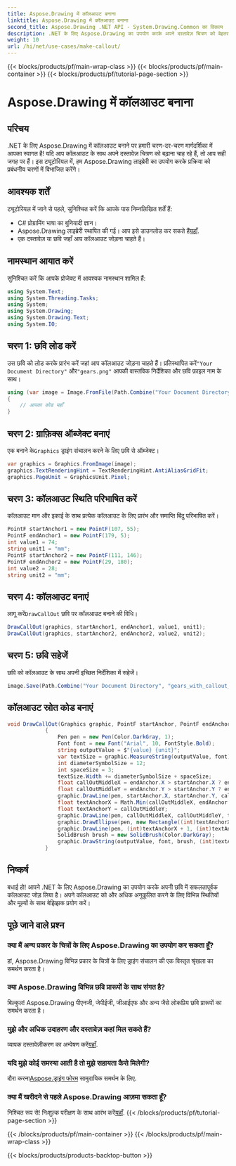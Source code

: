 ```yaml
---
title: Aspose.Drawing में कॉलआउट बनाना
linktitle: Aspose.Drawing में कॉलआउट बनाना
second_title: Aspose.Drawing .NET API - System.Drawing.Common का विकल्प
description: .NET के लिए Aspose.Drawing का उपयोग करके अपने दस्तावेज़ चित्रण को बेहतर बनाएं! स्पष्ट और जानकारीपूर्ण दृश्यों के लिए कॉलआउट जोड़ने का चरण-दर-चरण जानें।
weight: 10
url: /hi/net/use-cases/make-callout/
---
```


{{< blocks/products/pf/main-wrap-class >}}
{{< blocks/products/pf/main-container >}}
{{< blocks/products/pf/tutorial-page-section >}}

# Aspose.Drawing में कॉलआउट बनाना

## परिचय
.NET के लिए Aspose.Drawing में कॉलआउट बनाने पर हमारी चरण-दर-चरण मार्गदर्शिका में आपका स्वागत है! यदि आप कॉलआउट के साथ अपने दस्तावेज़ चित्रण को बढ़ाना चाह रहे हैं, तो आप सही जगह पर हैं। इस ट्यूटोरियल में, हम Aspose.Drawing लाइब्रेरी का उपयोग करके प्रक्रिया को प्रबंधनीय चरणों में विभाजित करेंगे।
## आवश्यक शर्तें
ट्यूटोरियल में जाने से पहले, सुनिश्चित करें कि आपके पास निम्नलिखित शर्तें हैं:
- C# प्रोग्रामिंग भाषा का बुनियादी ज्ञान।
-  Aspose.Drawing लाइब्रेरी स्थापित की गई। आप इसे डाउनलोड कर सकते हैं[यहाँ](https://releases.aspose.com/drawing/net/).
- एक दस्तावेज़ या छवि जहाँ आप कॉलआउट जोड़ना चाहते हैं।
## नामस्थान आयात करें
सुनिश्चित करें कि आपके प्रोजेक्ट में आवश्यक नामस्थान शामिल हैं:
```csharp
using System.Text;
using System.Threading.Tasks;
using System;
using System.Drawing;
using System.Drawing.Text;
using System.IO;
```
## चरण 1: छवि लोड करें
 उस छवि को लोड करके प्रारंभ करें जहां आप कॉलआउट जोड़ना चाहते हैं। प्रतिस्थापित करें`"Your Document Directory"` और`"gears.png"` आपकी वास्तविक निर्देशिका और छवि फ़ाइल नाम के साथ।
```csharp
using (var image = Image.FromFile(Path.Combine("Your Document Directory", "gears.png")))
{
    // आपका कोड यहाँ
}
```
## चरण 2: ग्राफ़िक्स ऑब्जेक्ट बनाएं
 एक बनाने के`Graphics` ड्राइंग संचालन करने के लिए छवि से ऑब्जेक्ट।
```csharp
var graphics = Graphics.FromImage(image);
graphics.TextRenderingHint = TextRenderingHint.AntiAliasGridFit;
graphics.PageUnit = GraphicsUnit.Pixel;
```
## चरण 3: कॉलआउट स्थिति परिभाषित करें
कॉलआउट मान और इकाई के साथ प्रत्येक कॉलआउट के लिए प्रारंभ और समाप्ति बिंदु परिभाषित करें।
```csharp
PointF startAnchor1 = new PointF(107, 55);
PointF endAnchor1 = new PointF(179, 5);
int value1 = 74;
string unit1 = "mm";
PointF startAnchor2 = new PointF(111, 146);
PointF endAnchor2 = new PointF(29, 180);
int value2 = 28;
string unit2 = "mm";
```
## चरण 4: कॉलआउट बनाएं
 लागू करें`DrawCallOut` छवि पर कॉलआउट बनाने की विधि।
```csharp
DrawCallOut(graphics, startAnchor1, endAnchor1, value1, unit1);
DrawCallOut(graphics, startAnchor2, endAnchor2, value2, unit2);
```
## चरण 5: छवि सहेजें
छवि को कॉलआउट के साथ अपनी इच्छित निर्देशिका में सहेजें।
```csharp
image.Save(Path.Combine("Your Document Directory", "gears_with_callout_out.png"));
```
## कॉलआउट स्रोत कोड बनाएं
```csharp
void DrawCallOut(Graphics graphic, PointF startAnchor, PointF endAnchor, int value, string unit)
            {
                Pen pen = new Pen(Color.DarkGray, 1);
                Font font = new Font("Arial", 10, FontStyle.Bold);
                string outputValue = $"{value} {unit}";
                var textSize = graphic.MeasureString(outputValue, font);
                int diameterSymbolSize = 12;
                int spaceSize = 3;
                textSize.Width += diameterSymbolSize + spaceSize;
                float callOutMiddleX = endAnchor.X > startAnchor.X ? endAnchor.X - textSize.Width : endAnchor.X + textSize.Width;
                float callOutMiddleY = endAnchor.Y > startAnchor.Y ? endAnchor.Y - textSize.Height : endAnchor.Y + textSize.Height;
                graphic.DrawLine(pen, startAnchor.X, startAnchor.Y, callOutMiddleX, callOutMiddleY);
                float textAnchorX = Math.Min(callOutMiddleX, endAnchor.X);
                float textAnchorY = callOutMiddleY;
                graphic.DrawLine(pen, callOutMiddleX, callOutMiddleY, textAnchorX == callOutMiddleX ? textAnchorX + textSize.Width : textAnchorX, callOutMiddleY);
                graphic.DrawEllipse(pen, new Rectangle((int)textAnchorX + spaceSize, (int)(textAnchorY - textSize.Height) + spaceSize, 10, 10));
                graphic.DrawLine(pen, (int)textAnchorX + 1, (int)textAnchorY - 1, (int)textAnchorX + diameterSymbolSize + 2, (int)textAnchorY - diameterSymbolSize - 2);
                SolidBrush brush = new SolidBrush(Color.DarkGray);
                graphic.DrawString(outputValue, font, brush, (int)textAnchorX + diameterSymbolSize + spaceSize, (int)(textAnchorY - textSize.Height));
            }
```
## निष्कर्ष

बधाई हो! आपने .NET के लिए Aspose.Drawing का उपयोग करके अपनी छवि में सफलतापूर्वक कॉलआउट जोड़ लिया है। अपने कॉलआउट को और अधिक अनुकूलित करने के लिए विभिन्न स्थितियों और मूल्यों के साथ बेझिझक प्रयोग करें।

## पूछे जाने वाले प्रश्न

### क्या मैं अन्य प्रकार के चित्रों के लिए Aspose.Drawing का उपयोग कर सकता हूँ?

हां, Aspose.Drawing विभिन्न प्रकार के चित्रों के लिए ड्राइंग संचालन की एक विस्तृत श्रृंखला का समर्थन करता है।

### क्या Aspose.Drawing विभिन्न छवि प्रारूपों के साथ संगत है?

बिल्कुल! Aspose.Drawing पीएनजी, जेपीईजी, जीआईएफ और अन्य जैसे लोकप्रिय छवि प्रारूपों का समर्थन करता है।

### मुझे और अधिक उदाहरण और दस्तावेज़ कहां मिल सकते हैं?

 व्यापक दस्तावेज़ीकरण का अन्वेषण करें[यहाँ](https://reference.aspose.com/drawing/net/).

### यदि मुझे कोई समस्या आती है तो मुझे सहायता कैसे मिलेगी?

 दौरा करना[Aspose.ड्राइंग फोरम](https://forum.aspose.com/c/diagram/17) सामुदायिक समर्थन के लिए.

### क्या मैं खरीदने से पहले Aspose.Drawing आज़मा सकता हूँ?

 निश्चित रूप से! निःशुल्क परीक्षण के साथ आरंभ करें[यहाँ](https://releases.aspose.com/).
{{< /blocks/products/pf/tutorial-page-section >}}

{{< /blocks/products/pf/main-container >}}
{{< /blocks/products/pf/main-wrap-class >}}

{{< blocks/products/products-backtop-button >}}
